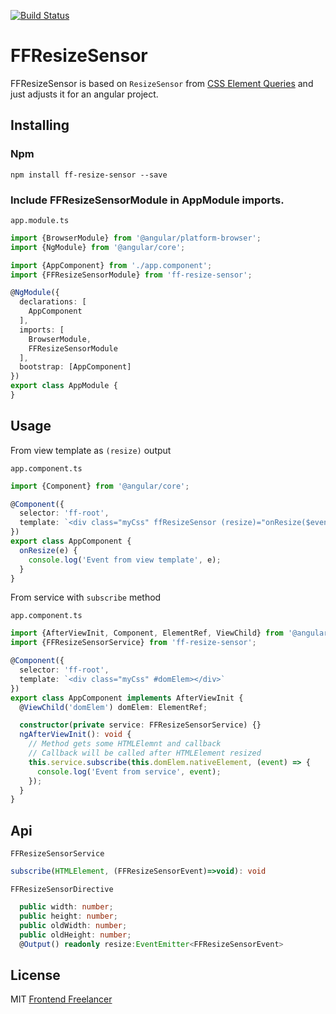 [![Build Status](https://travis-ci.org/frontendfreelancerdk/ff-resize-sensor.svg?branch=master)](https://travis-ci.org/frontendfreelancerdk/ff-resize-sensor)

# FFResizeSensor

FFResizeSensor is based on `ResizeSensor` from [CSS Element Queries](https://www.npmjs.com/package/css-element-queries) and just adjusts it for an angular project.

## Installing

### Npm
```
npm install ff-resize-sensor --save
```

### Include FFResizeSensorModule in AppModule imports.
`app.module.ts`
```typescript
import {BrowserModule} from '@angular/platform-browser';
import {NgModule} from '@angular/core';

import {AppComponent} from './app.component';
import {FFResizeSensorModule} from 'ff-resize-sensor';

@NgModule({
  declarations: [
    AppComponent
  ],
  imports: [
    BrowserModule,
    FFResizeSensorModule
  ],
  bootstrap: [AppComponent]
})
export class AppModule {
}
```

## Usage
From view template as `(resize)` output

`app.component.ts`
```typescript
import {Component} from '@angular/core';

@Component({
  selector: 'ff-root',
  template: `<div class="myCss" ffResizeSensor (resize)="onResize($event)"></div>`
})
export class AppComponent {
  onResize(e) {
    console.log('Event from view template', e);
  }
}
```
From service with `subscribe` method
 
 `app.component.ts`
```typescript
import {AfterViewInit, Component, ElementRef, ViewChild} from '@angular/core';
import {FFResizeSensorService} from 'ff-resize-sensor';

@Component({
  selector: 'ff-root',
  template: `<div class="myCss" #domElem></div>`
})
export class AppComponent implements AfterViewInit {
  @ViewChild('domElem') domElem: ElementRef;

  constructor(private service: FFResizeSensorService) {}
  ngAfterViewInit(): void {
    // Method gets some HTMLElemnt and callback
    // Callback will be called after HTMLElement resized
    this.service.subscribe(this.domElem.nativeElement, (event) => {
      console.log('Event from service', event);
    });
  }
}
```

## Api
`FFResizeSensorService`
```typescript
subscribe(HTMLElement, (FFResizeSensorEvent)=>void): void
```
`FFResizeSensorDirective`
```typescript
  public width: number;
  public height: number;
  public oldWidth: number;
  public oldHeight: number;
  @Output() readonly resize:EventEmitter<FFResizeSensorEvent>
```

## License

MIT [Frontend Freelancer](mailto:developer@frontend-freelancer.com)
